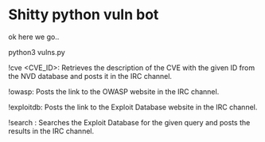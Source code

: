 # Shitty python vuln bot

ok here we go..

python3 vulns.py

!cve <CVE_ID>: Retrieves the description of the CVE with the given ID from the NVD database and posts it in the IRC channel.

!owasp: Posts the link to the OWASP website in the IRC channel.

!exploitdb: Posts the link to the Exploit Database website in the IRC channel.

!search <query>: Searches the Exploit Database for the given query and posts the results in the IRC channel.
